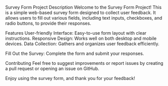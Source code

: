 
Survey Form Project
Description
Welcome to the Survey Form Project! This is a simple web-based survey form designed to collect user feedback. It allows users to fill out various fields, including text inputs, checkboxes, and radio buttons, to provide their responses.

Features
User-friendly Interface: Easy-to-use form layout with clear instructions.
Responsive Design: Works well on both desktop and mobile devices.
Data Collection: Gathers and organizes user feedback efficiently.

Fill Out the Survey: Complete the form and submit your responses.

Contributing
Feel free to suggest improvements or report issues by creating a pull request or opening an issue on GitHub.

Enjoy using the survey form, and thank you for your feedback!




